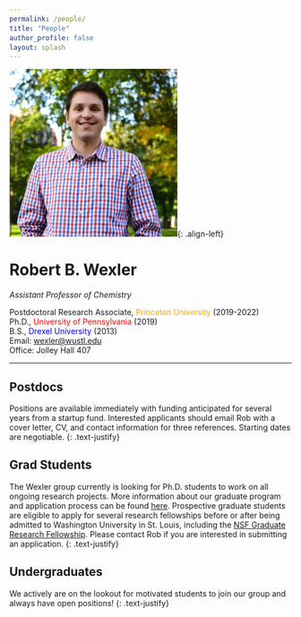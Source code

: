 ```yaml
---
permalink: /people/
title: "People"
author_profile: false
layout: splash
---
```


![image-left](/assets/images/bio-photo.png){: .align-left}

# Robert B. Wexler  
*Assistant Professor of Chemistry*

Postdoctoral Research Associate, <span style="color: orange;">Princeton University</span> (2019-2022)  
Ph.D., <span style="color: red;">University of Pennsylvania</span> (2019)  
B.S., <span style="color: blue;">Drexel University</span> (2013)  
Email: <wexler@wustl.edu>  
Office: Jolley Hall 407  

***

## Postdocs

Positions are available immediately with funding anticipated for several years 
from a startup fund. Interested applicants should email Rob with a cover letter, 
CV, and contact information for three references. Starting dates are negotiable.
{: .text-justify}

## Grad Students

The Wexler group currently is looking for Ph.D. students to work on all ongoing 
research projects. More information about our graduate program and application 
process can be found [here](https://chemistry.wustl.edu/graduate). Prospective 
graduate students are eligible to apply for several research fellowships before 
or after being admitted to Washington University in St. Louis, including the 
[NSF Graduate Research Fellowship](https://www.nsfgrfp.org/). Please contact Rob 
if you are interested in submitting an application.
{: .text-justify}

## Undergraduates

We actively are on the lookout for motivated students to join our group and 
always have open positions!
{: .text-justify}